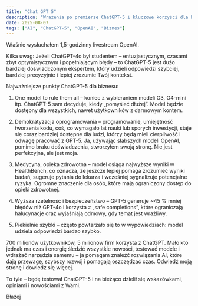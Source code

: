 ```yaml
---
title: "Chat GPT 5"
description: "Wrażenia po premierze ChatGPT-5 i kluczowe korzyści dla biznesu."
date: 2025-08-07
tags: ["AI", "ChatGPT-5", "OpenAI", "Biznes"]
---
```

Właśnie wysłuchałem 1,5-godzinny livestream OpenAI.

Kilka uwag:
Jeżeli ChatGPT-4o był studentem – entuzjastycznym, czasami zbyt optymistycznym i popełniającym błędy – to ChatGPT-5 jest dużo bardziej doświadczonym ekspertem, który udzieli odpowiedzi szybciej, bardziej precyzyjnie i lepiej zrozumie Twój kontekst.

Najważniejsze punkty ChatGPT-5 dla biznesu:

1. One model to rule them all – koniec z wybieraniem modeli O3, O4-mini itp. ChatGPT-5 sam decyduje, kiedy „pomyśleć dłużej”. Model będzie dostępny dla wszystkich, nawet użytkowników z darmowym kontem.

2. Demokratyzacja oprogramowania – programowanie, umiejętność tworzenia kodu, coś, co wymagało lat nauki lub sporych inwestycji, staje się coraz bardziej dostępne dla ludzi, którzy będą mieli cierpliwość i odwagę pracować z GPT-5. Ja, używając słabszych modeli OpenAI, pomimo braku doświadczenia, stworzyłem swoją stronę. Nie jest perfekcyjna, ale jest moja.

3. Medycyna, opieka zdrowotna – model osiąga najwyższe wyniki w HealthBench, co oznacza, że jeszcze lepiej pomaga zrozumieć wyniki badań, sugeruje pytania do lekarza i wcześniej sygnalizuje potencjalne ryzyka. Ogromne znaczenie dla osób, które mają ograniczony dostęp do opieki zdrowotnej.

4. Wyższa rzetelność i bezpieczeństwo – GPT-5 generuje ~45 % mniej błędów niż GPT-4o i korzysta z „safe completions”, które ograniczają halucynacje oraz wyjaśniają odmowy, gdy temat jest wrażliwy.

5. Piekielnie szybki – często powtarzało się to w wypowiedziach: model udziela odpowiedzi bardzo szybko.

700 milionów użytkowników, 5 milionów firm korzysta z ChatGPT.
Mało kto jednak ma czas i energię śledzić wszystkie nowości, testować modele i wdrażać narzędzia samemu – ja pomagam znaleźć rozwiązania AI, które dają przewagę, szybszy rozwój i pomagają oszczędzać czas. Odwiedź moją stronę i dowiedz się więcej.

To tyle – będę testował ChatGPT-5 i na bieżąco dzielił się wskazówkami, opiniami i nowościami z Wami.

Błażej
